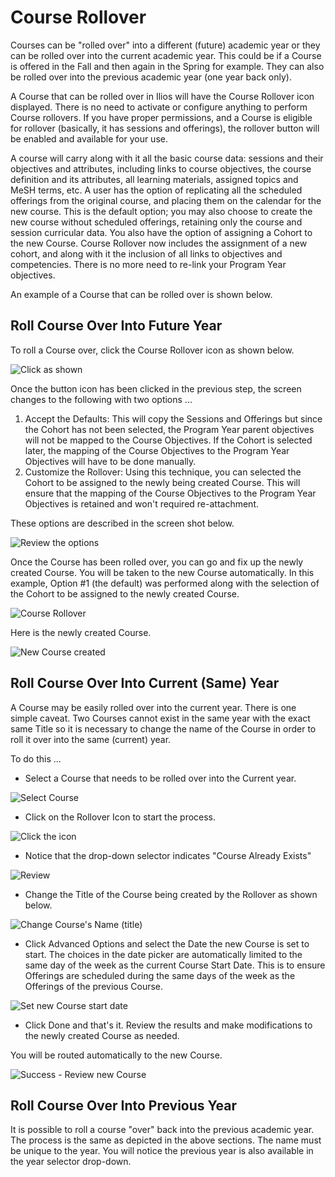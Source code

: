 # Course Rollover

Courses can be "rolled over" into a different \(future\) academic year or they can be rolled over into the current academic year. This could be if a Course is offered in the Fall and then again in the Spring for example. They can also be rolled over into the previous academic year \(one year back only\).

A Course that can be rolled over in Ilios will have the Course Rollover icon displayed. There is no need to activate or configure anything to perform Course rollovers. If you have proper permissions, and a Course is eligible for rollover \(basically, it has sessions and offerings\), the rollover button will be enabled and available for your use.

A course will carry along with it all the basic course data: sessions and their objectives and attributes, including links to course objectives, the course definition and its attributes, all learning materials, assigned topics and MeSH terms, etc. A user has the option of replicating all the scheduled offerings from the original course, and placing them on the calendar for the new course. This is the default option; you may also choose to create the new course without scheduled offerings, retaining only the course and session curricular data. You also have the option of assigning a Cohort to the new Course. Course Rollover now includes the assignment of a new cohort, and along with it the inclusion of all links to objectives and competencies. There is no more need to re-link your Program Year objectives.

An example of a Course that can be rolled over is shown below.

## Roll Course Over Into Future Year

To roll a Course over, click the Course Rollover icon as shown below.

![Click as shown](../../images/course_rollover/rollover_icon.png)

Once the button icon has been clicked in the previous step, the screen changes to the following with two options ...

1. Accept the Defaults: This will copy the Sessions and Offerings but since the Cohort has not been selected, the Program Year parent objectives will not be mapped to the Course Objectives. If the Cohort is selected later, the mapping of the Course Objectives to the Program Year Objectives will have to be done manually.
2. Customize the Rollover: Using this technique, you can selected the Cohort to be assigned to the newly being created Course. This will ensure that the mapping of the Course Objectives to the Program Year Objectives is retained and won't required re-attachment.

These options are described in the screen shot below.

![Review the options](../../images/course_rollover/rollover_course.png)

Once the Course has been rolled over, you can go and fix up the newly created Course. You will be taken to the new Course automatically. In this example, Option \#1 \(the default\) was performed along with the selection of the Cohort to be assigned to the newly created Course.

![Course Rollover](../../images/course_rollover/rollover_course_2.png)

Here is the newly created Course.

![New Course created](../../images/course_rollover/rollover-course_3.png)

## Roll Course Over Into Current \(Same\) Year

A Course may be easily rolled over into the current year. There is one simple caveat. Two Courses cannot exist in the same year with the exact same Title so it is necessary to change the name of the Course in order to roll it over into the same (current) year.

To do this ...

* Select a Course that needs to be rolled over into the Current year.

![Select Course](../../images/course_rollover/same_year_rollover_1.jpg)

* Click on the Rollover Icon to start the process.

![Click the icon](../../images/course_rollover/same_year_rollover_2.jpg)

* Notice that the drop-down selector indicates "Course Already Exists"

![Review](../../images/course_rollover/same_year_rollover_3.jpg)

* Change the Title of the Course being created by the Rollover as shown below.

![Change Course's Name (title)](../../images/course_rollover/same_year_rollover_4.jpg)

* Click Advanced Options and select the Date the new Course is set to start.  The choices in the date picker are automatically limited to the same day of the week as the current Course Start Date.  This is to ensure Offerings are scheduled during the same days of the week as the Offerings of the previous Course.

![Set new Course start date](../../images/course_rollover/same_year_rollover_5.jpg)

* Click Done and that's it.  Review the results and make modifications to the newly created Course as needed.

You will be routed automatically to the new Course.

![Success - Review new Course](../../images/course_rollover/same_year_rollover_6.jpg)

## Roll Course Over Into Previous Year

It is possible to roll a course "over" back into the previous academic year. The process is the same as depicted in the above sections. The name must be unique to the year. You will notice the previous year is also available in the year selector drop-down.

